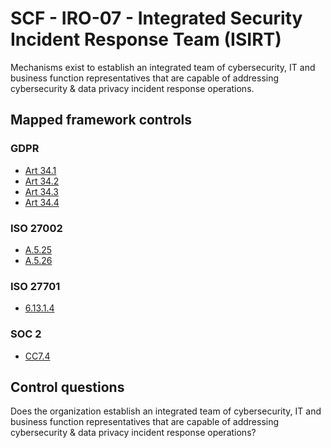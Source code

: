 # SCF - IRO-07 - Integrated Security Incident Response Team (ISIRT)
Mechanisms exist to establish an integrated team of cybersecurity, IT and business function representatives that are capable of addressing cybersecurity & data privacy incident response operations.
## Mapped framework controls
### GDPR
- [Art 34.1](../gdpr/art34.md#Article-341)
- [Art 34.2](../gdpr/art34.md#Article-342)
- [Art 34.3](../gdpr/art34.md#Article-343)
- [Art 34.4](../gdpr/art34.md#Article-344)
  
### ISO 27002
- [A.5.25](../iso27002/a-5.md#a525)
- [A.5.26](../iso27002/a-5.md#a526)
  
### ISO 27701
- [6.13.1.4](../iso27701/61314.md)
  
### SOC 2
- [CC7.4](../soc2/cc74.md)
  
## Control questions
Does the organization establish an integrated team of cybersecurity, IT and business function representatives that are capable of addressing cybersecurity & data privacy incident response operations?
  